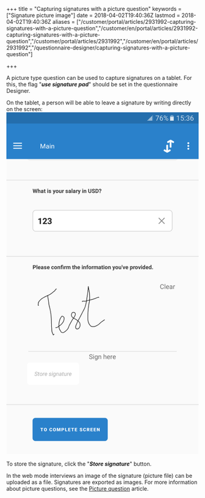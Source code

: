 ﻿+++
title = "Capturing signatures with a picture question"
keywords = ["Signature picture image"]
date = 2018-04-02T19:40:36Z
lastmod = 2018-04-02T19:40:36Z
aliases = ["/customer/portal/articles/2931992-capturing-signatures-with-a-picture-question","/customer/en/portal/articles/2931992-capturing-signatures-with-a-picture-question","/customer/portal/articles/2931992","/customer/en/portal/articles/2931992","/questionnaire-designer/capturing-signatures-with-a-picture-question"]

+++

A picture type question can be used to capture signatures on a tablet.
For this, the flag "***use signature pad***" should be set in the
questionnaire Designer.  
  
On the tablet, a person will be able to leave a signature by writing
directly on the screen:  
![Signature appearing on the tablet](images/866609.png)  
  
To store the signature, click the "***Store signature***" button.  
  
In the web mode interviews an image of the signature (picture file) can
be uploaded as a file. Signatures are exported as images. For more
information about picture questions, see the [Picture
question](/customer/en/portal/articles/2469927)
article.

